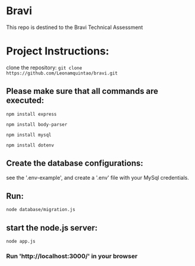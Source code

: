 # Bravi
This repo is destined to the Bravi Technical Assessment

# Project Instructions:

clone the repository: `git clone https://github.com/Leonamquintao/bravi.git`

## Please make sure that all commands are executed:

`npm install express`

`npm install body-parser`

`npm install mysql`

`npm install dotenv`

## Create the database configurations:

see the '.env-example', and create a '.env' file with your MySql credentials.

## Run:

`node database/migration.js`

## start the node.js server:

`node app.js`

### Run 'http://localhost:3000/' in your browser
